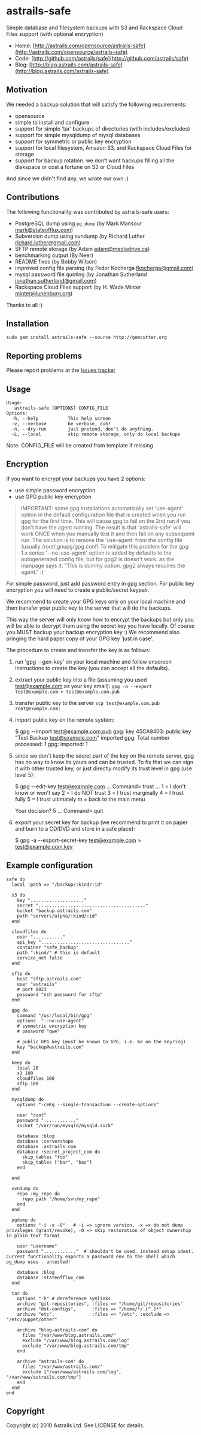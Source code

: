 astrails-safe
=============

Simple database and filesystem backups with S3 and Rackspace Cloud Files support (with optional encryption)

* Home: [http://astrails.com/opensource/astrails-safe](http://astrails.com/opensource/astrails-safe)
* Code: [http://github.com/astrails/safe](http://github.com/astrails/safe)
* Blog: [http://blog.astrails.com/astrails-safe](http://blog.astrails.com/astrails-safe)


Motivation
----------

We needed a backup solution that will satisfy the following requirements:

* opensource
* simple to install and configure
* support for simple ‘tar’ backups of directories (with includes/excludes)
* support for simple mysqldump of mysql databases
* support for symmetric or public key encryption
* support for local filesystem, Amazon S3, and Rackspace Cloud Files for storage
* support for backup rotation. we don’t want backups filling all the diskspace or cost a fortune on S3 or Cloud Files

And since we didn't find any, we wrote our own :)

Contributions
-------------

The following functionality was contributed by astrails-safe users:

* PostgreSQL dump using `pg_dump` (by Mark Mansour <mark@stateofflux.com>)
* Subversion dump using svndump (by Richard Luther <richard.luther@gmail.com>)
* SFTP remote storage (by Adam <adam@mediadrive.ca>)
* benchmarking output (By Neer)
* README fixes (by Bobby Wilson)
* improved config file parsing (by Fedor Kocherga <fkocherga@gmail.com>)
* mysql password file quoting (by Jonathan Sutherland <jonathan.sutherland@gmail.com>)
* Rackspace Cloud Files support (by H. Wade Minter <minter@lunenburg.org>)

Thanks to all :)

Installation
------------

    sudo gem install astrails-safe --source http://gemcutter.org

Reporting problems
------------------

Please report problems at the [Issues tracker](http://github.com/astrails/safe/issues)

Usage
-----

    Usage:
       astrails-safe [OPTIONS] CONFIG_FILE
    Options:
      -h, --help           This help screen
      -v, --verbose        be verbose, duh!
      -n, --dry-run        just pretend, don't do anything.
      -L, --local          skip remote storage, only do local backups

Note: CONFIG\_FILE will be created from template if missing

Encryption
----------

If you want to encrypt your backups you have 2 options:
* use simple password encryption
* use GPG public key encryption

> IMPORTANT: some gpg installations automatically set 'use-agent' option in the default
> configuration file that is created when you run gpg for the first time. This will cause
> gpg to fail on the 2nd run if you don't have the agent running. The result is that
> 'astrails-safe' will work ONCE when you manually test it and then fail on any subsequent run.
> The solution is to remove the 'use-agent' from the config file (usually /root/.gnupg/gpg.conf)
> To mitigate this problem for the gpg 1.x series '--no-use-agent' option is added by defaults
> to the autogenerated config file, but for gpg2 is doesn't work. as the manpage says it:
> "This is dummy option. gpg2 always requires the agent." :(

For simple password, just add password entry in gpg section.
For public key encryption you will need to create a public/secret keypair.

We recommend to create your GPG keys only on your local machine and then
transfer your public key to the server that will do the backups.

This way the server will only know how to encrypt the backups but only you
will be able to decrypt them using the secret key you have locally. Of course
you MUST backup your backup encryption key :)
We recommend also pringing the hard paper copy of your GPG key 'just in case'.

The procedure to create and transfer the key is as follows:

1. run 'gpg --gen-key' on your local machine and follow onscreen instructions to create the key
   (you can accept all the defaults).

2. extract your public key into a file (assuming you used test@example.com as your key email):
   `gpg -a --export test@example.com > test@example.com.pub`

3. transfer public key to the server
   `scp test@example.com.pub root@example.com:`

4. import public key on the remote system:

    $ gpg --import test@example.com.pub
    gpg: key 45CA9403: public key "Test Backup <test@example.com>" imported
    gpg: Total number processed: 1
    gpg:               imported: 1

5. since we don't keep the secret part of the key on the remote server, gpg has
   no way to know its yours and can be trusted.
   To fix that we can sign it with other trusted key, or just directly modify its
   trust level in gpg (use level 5):

     $ gpg --edit-key test@example.com
     ...
     Command> trust
     ...
     1 = I don't know or won't say
     2 = I do NOT trust
     3 = I trust marginally
     4 = I trust fully
     5 = I trust ultimately
     m = back to the main menu

     Your decision? 5
     ...
     Command> quit

6. export your secret key for backup
   (we recommend to print it on paper and burn to a CD/DVD and store in a safe place):

    $ gpg -a --export-secret-key test@example.com > test@example.com.key



Example configuration
---------------------

    safe do
      local :path => "/backup/:kind/:id"

      s3 do
        key "...................."
        secret "........................................"
        bucket "backup.astrails.com"
        path "servers/alpha/:kind/:id"
      end

      cloudfiles do
        user "..........."
        api_key "................................."
        container "safe_backup"
        path ":kind/" # this is default
        service_net false
      end

      sftp do
        host "sftp.astrails.com"
        user "astrails"
        # port 8023
        password "ssh password for sftp"
      end

      gpg do
        command "/usr/local/bin/gpg"
        options  "--no-use-agent"
        # symmetric encryption key
        # password "qwe"

        # public GPG key (must be known to GPG, i.e. be on the keyring)
        key "backup@astrails.com"
      end

      keep do
        local 20
        s3 100
        cloudfiles 100
        sftp 100
      end

      mysqldump do
        options "-ceKq --single-transaction --create-options"

        user "root"
        password "............"
        socket "/var/run/mysqld/mysqld.sock"

        database :blog
        database :servershape
        database :astrails_com
        database :secret_project_com do
          skip_tables "foo"
          skip_tables ["bar", "baz"]
        end

      end

      svndump do
        repo :my_repo do
          repo_path "/home/svn/my_repo"
        end
      end

      pgdump do
        options "-i -x -O"   # -i => ignore version, -x => do not dump privileges (grant/revoke), -O => skip restoration of object ownership in plain text format

        user "username"
        password "............"  # shouldn't be used, instead setup ident.  Current functionality exports a password env to the shell which pg_dump uses - untested!

        database :blog
        database :stateofflux_com
      end

      tar do
        options "-h" # dereference symlinks
        archive "git-repositories", :files => "/home/git/repositories"
        archive "dot-configs",      :files => "/home/*/.[^.]*"
        archive "etc",              :files => "/etc", :exclude => "/etc/puppet/other"

        archive "blog-astrails-com" do
          files "/var/www/blog.astrails.com/"
          exclude "/var/www/blog.astrails.com/log"
          exclude "/var/www/blog.astrails.com/tmp"
        end

        archive "astrails-com" do
          files "/var/www/astrails.com/"
          exclude ["/var/www/astrails.com/log", "/var/www/astrails.com/tmp"]
        end
      end
    end

Copyright
---------

Copyright (c) 2010 Astrails Ltd. See LICENSE for details.
